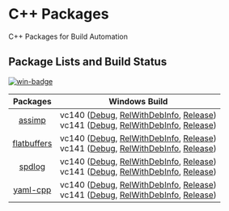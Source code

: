 # C++ Packages
C++ Packages for Build Automation

## Package Lists and Build Status

[![win-badge]][win-link]

[win-badge]: https://ci.appveyor.com/api/projects/status/qdh0cbyua1v7bynh/branch/master?svg=true "AppVeyor build status"
[win-link]: https://ci.appveyor.com/project/bluekyu/cpp-packages/branch/master "AppVeyor build link"

| Packages      | Windows Build |
| :-----------: | :-----------: |
| [assimp]      | vc140 ([Debug][assimp-vc140-debug], [RelWithDebInfo][assimp-vc140-reldeb], [Release][assimp-vc140-release])<br />vc141 ([Debug][assimp-vc141-debug], [RelWithDebInfo][assimp-vc141-reldeb], [Release][assimp-vc141-release]) |
| [flatbuffers] | vc140 ([Debug][flatbuffers-vc140-debug], [RelWithDebInfo][flatbuffers-vc140-reldeb], [Release][flatbuffers-vc140-release])<br />vc141 ([Debug][flatbuffers-vc141-debug], [RelWithDebInfo][flatbuffers-vc141-reldeb], [Release][flatbuffers-vc141-release]) |
| [spdlog]      | vc140 ([Debug][spdlog-vc140-debug], [RelWithDebInfo][spdlog-vc140-reldeb], [Release][spdlog-vc140-release])<br />vc141 ([Debug][spdlog-vc141-debug], [RelWithDebInfo][spdlog-vc141-reldeb], [Release][spdlog-vc141-release]) |
| [yaml-cpp]    | vc140 ([Debug][yaml-cpp-vc140-debug], [RelWithDebInfo][yaml-cpp-vc140-reldeb], [Release][yaml-cpp-vc140-release])<br />vc141 ([Debug][yaml-cpp-vc141-debug], [RelWithDebInfo][yaml-cpp-vc141-reldeb], [Release][yaml-cpp-vc141-release]) |

[assimp]: https://github.com/assimp/assimp
[assimp-vc140-debug]: https://ci.appveyor.com/api/projects/bluekyu/cpp-packages/artifacts/install/assimp.7z?branch=master&job=Image%3A+Visual+Studio+2015%3B+Configuration%3A+Debug "Download assimp build (vc140-Debug)"
[assimp-vc140-reldeb]: https://ci.appveyor.com/api/projects/bluekyu/cpp-packages/artifacts/install/assimp.7z?branch=master&job=Image%3A+Visual+Studio+2015%3B+Configuration%3A+RelWithDebInfo "Download assimp build (vc140-RelWithDebInfo)"
[assimp-vc140-release]: https://ci.appveyor.com/api/projects/bluekyu/cpp-packages/artifacts/install/assimp.7z?branch=master&job=Image%3A+Visual+Studio+2015%3B+Configuration%3A+Release "Download assimp build (vc140-Release)"
[assimp-vc141-debug]: https://ci.appveyor.com/api/projects/bluekyu/cpp-packages/artifacts/install/assimp.7z?branch=master&job=Image%3A+Visual+Studio+2017%3B+Configuration%3A+Debug "Download assimp build (vc141-Debug)"
[assimp-vc141-reldeb]: https://ci.appveyor.com/api/projects/bluekyu/cpp-packages/artifacts/install/assimp.7z?branch=master&job=Image%3A+Visual+Studio+2017%3B+Configuration%3A+RelWithDebInfo "Download assimp build (vc141-RelWithDebInfo)"
[assimp-vc141-release]: https://ci.appveyor.com/api/projects/bluekyu/cpp-packages/artifacts/install/assimp.7z?branch=master&job=Image%3A+Visual+Studio+2017%3B+Configuration%3A+Release "Download assimp build (vc141-Release)"

[flatbuffers]: https://github.com/google/flatbuffers
[flatbuffers-vc140-debug]: https://ci.appveyor.com/api/projects/bluekyu/cpp-packages/artifacts/install/flatbuffers.7z?branch=master&job=Image%3A+Visual+Studio+2015%3B+Configuration%3A+Debug "Download flatbuffers build (vc140-Debug)"
[flatbuffers-vc140-reldeb]: https://ci.appveyor.com/api/projects/bluekyu/cpp-packages/artifacts/install/flatbuffers.7z?branch=master&job=Image%3A+Visual+Studio+2015%3B+Configuration%3A+RelWithDebInfo "Download flatbuffers build (vc140-RelWithDebInfo)"
[flatbuffers-vc140-release]: https://ci.appveyor.com/api/projects/bluekyu/cpp-packages/artifacts/install/flatbuffers.7z?branch=master&job=Image%3A+Visual+Studio+2015%3B+Configuration%3A+Release "Download flatbuffers build (vc140-Release)"
[flatbuffers-vc141-debug]: https://ci.appveyor.com/api/projects/bluekyu/cpp-packages/artifacts/install/flatbuffers.7z?branch=master&job=Image%3A+Visual+Studio+2017%3B+Configuration%3A+Debug "Download flatbuffers build (vc141-Debug)"
[flatbuffers-vc141-reldeb]: https://ci.appveyor.com/api/projects/bluekyu/cpp-packages/artifacts/install/flatbuffers.7z?branch=master&job=Image%3A+Visual+Studio+2017%3B+Configuration%3A+RelWithDebInfo "Download flatbuffers build (vc141-RelWithDebInfo)"
[flatbuffers-vc141-release]: https://ci.appveyor.com/api/projects/bluekyu/cpp-packages/artifacts/install/flatbuffers.7z?branch=master&job=Image%3A+Visual+Studio+2017%3B+Configuration%3A+Release "Download flatbuffers build (vc141-Release)"

[spdlog]: https://github.com/gabime/spdlog
[spdlog-vc140-debug]: https://ci.appveyor.com/api/projects/bluekyu/cpp-packages/artifacts/install/spdlog.7z?branch=master&job=Image%3A+Visual+Studio+2015%3B+Configuration%3A+Debug "Download spdlog build (vc140-Debug)"
[spdlog-vc140-reldeb]: https://ci.appveyor.com/api/projects/bluekyu/cpp-packages/artifacts/install/spdlog.7z?branch=master&job=Image%3A+Visual+Studio+2015%3B+Configuration%3A+RelWithDebInfo "Download spdlog build (vc140-RelWithDebInfo)"
[spdlog-vc140-release]: https://ci.appveyor.com/api/projects/bluekyu/cpp-packages/artifacts/install/spdlog.7z?branch=master&job=Image%3A+Visual+Studio+2015%3B+Configuration%3A+Release "Download spdlog build (vc140-Release)"
[spdlog-vc141-debug]: https://ci.appveyor.com/api/projects/bluekyu/cpp-packages/artifacts/install/spdlog.7z?branch=master&job=Image%3A+Visual+Studio+2017%3B+Configuration%3A+Debug "Download spdlog build (vc141-Debug)"
[spdlog-vc141-reldeb]: https://ci.appveyor.com/api/projects/bluekyu/cpp-packages/artifacts/install/spdlog.7z?branch=master&job=Image%3A+Visual+Studio+2017%3B+Configuration%3A+RelWithDebInfo "Download spdlog build (vc141-RelWithDebInfo)"
[spdlog-vc141-release]: https://ci.appveyor.com/api/projects/bluekyu/cpp-packages/artifacts/install/spdlog.7z?branch=master&job=Image%3A+Visual+Studio+2017%3B+Configuration%3A+Release "Download spdlog build (vc141-Release)"

[yaml-cpp]: https://github.com/jbeder/yaml-cpp.git
[yaml-cpp-vc140-debug]: https://ci.appveyor.com/api/projects/bluekyu/cpp-packages/artifacts/install/yaml-cpp.7z?branch=master&job=Image%3A+Visual+Studio+2015%3B+Configuration%3A+Debug "Download yaml-cpp build (vc140-Debug)"
[yaml-cpp-vc140-reldeb]: https://ci.appveyor.com/api/projects/bluekyu/cpp-packages/artifacts/install/yaml-cpp.7z?branch=master&job=Image%3A+Visual+Studio+2015%3B+Configuration%3A+RelWithDebInfo "Download yaml-cpp build (vc140-RelWithDebInfo)"
[yaml-cpp-vc140-release]: https://ci.appveyor.com/api/projects/bluekyu/cpp-packages/artifacts/install/yaml-cpp.7z?branch=master&job=Image%3A+Visual+Studio+2015%3B+Configuration%3A+Release "Download yaml-cpp build (vc140-Release)"
[yaml-cpp-vc141-debug]: https://ci.appveyor.com/api/projects/bluekyu/cpp-packages/artifacts/install/yaml-cpp.7z?branch=master&job=Image%3A+Visual+Studio+2017%3B+Configuration%3A+Debug "Download yaml-cpp build (vc141-Debug)"
[yaml-cpp-vc141-reldeb]: https://ci.appveyor.com/api/projects/bluekyu/cpp-packages/artifacts/install/yaml-cpp.7z?branch=master&job=Image%3A+Visual+Studio+2017%3B+Configuration%3A+RelWithDebInfo "Download yaml-cpp build (vc141-RelWithDebInfo)"
[yaml-cpp-vc141-release]: https://ci.appveyor.com/api/projects/bluekyu/cpp-packages/artifacts/install/yaml-cpp.7z?branch=master&job=Image%3A+Visual+Studio+2017%3B+Configuration%3A+Release "Download yaml-cpp build (vc141-Release)"
